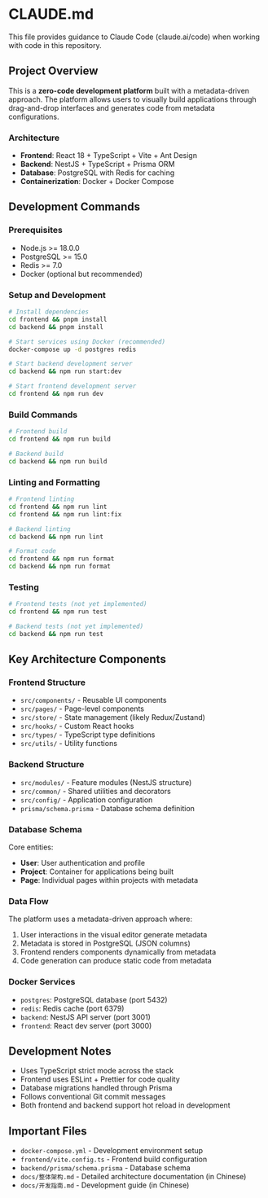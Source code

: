 # CLAUDE.md

This file provides guidance to Claude Code (claude.ai/code) when working with code in this repository.

## Project Overview

This is a **zero-code development platform** built with a metadata-driven approach. The platform allows users to visually build applications through drag-and-drop interfaces and generates code from metadata configurations.

### Architecture
- **Frontend**: React 18 + TypeScript + Vite + Ant Design
- **Backend**: NestJS + TypeScript + Prisma ORM
- **Database**: PostgreSQL with Redis for caching
- **Containerization**: Docker + Docker Compose

## Development Commands

### Prerequisites
- Node.js >= 18.0.0
- PostgreSQL >= 15.0
- Redis >= 7.0
- Docker (optional but recommended)

### Setup and Development

```bash
# Install dependencies
cd frontend && pnpm install
cd backend && pnpm install

# Start services using Docker (recommended)
docker-compose up -d postgres redis

# Start backend development server
cd backend && npm run start:dev

# Start frontend development server
cd frontend && npm run dev
```

### Build Commands

```bash
# Frontend build
cd frontend && npm run build

# Backend build
cd backend && npm run build
```

### Linting and Formatting

```bash
# Frontend linting
cd frontend && npm run lint
cd frontend && npm run lint:fix

# Backend linting
cd backend && npm run lint

# Format code
cd frontend && npm run format
cd backend && npm run format
```

### Testing

```bash
# Frontend tests (not yet implemented)
cd frontend && npm run test

# Backend tests (not yet implemented)
cd backend && npm run test
```

## Key Architecture Components

### Frontend Structure
- `src/components/` - Reusable UI components
- `src/pages/` - Page-level components
- `src/store/` - State management (likely Redux/Zustand)
- `src/hooks/` - Custom React hooks
- `src/types/` - TypeScript type definitions
- `src/utils/` - Utility functions

### Backend Structure
- `src/modules/` - Feature modules (NestJS structure)
- `src/common/` - Shared utilities and decorators
- `src/config/` - Application configuration
- `prisma/schema.prisma` - Database schema definition

### Database Schema
Core entities:
- **User**: User authentication and profile
- **Project**: Container for applications being built
- **Page**: Individual pages within projects with metadata

### Data Flow
The platform uses a metadata-driven approach where:
1. User interactions in the visual editor generate metadata
2. Metadata is stored in PostgreSQL (JSON columns)
3. Frontend renders components dynamically from metadata
4. Code generation can produce static code from metadata

### Docker Services
- `postgres`: PostgreSQL database (port 5432)
- `redis`: Redis cache (port 6379)  
- `backend`: NestJS API server (port 3001)
- `frontend`: React dev server (port 3000)

## Development Notes

- Uses TypeScript strict mode across the stack
- Frontend uses ESLint + Prettier for code quality
- Database migrations handled through Prisma
- Follows conventional Git commit messages
- Both frontend and backend support hot reload in development

## Important Files

- `docker-compose.yml` - Development environment setup
- `frontend/vite.config.ts` - Frontend build configuration
- `backend/prisma/schema.prisma` - Database schema
- `docs/整体架构.md` - Detailed architecture documentation (in Chinese)
- `docs/开发指南.md` - Development guide (in Chinese)